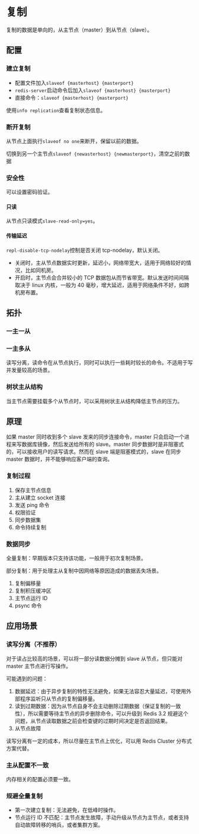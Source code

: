 # 复制

复制的数据是单向的，从主节点（master）到从节点（slave）。

## 配置

### 建立复制

- 配置文件加入`slaveof {masterhost} {masterport}`
- `redis-server`启动命令后加入`slaveof {masterhost} {masterport}`
- 直接命令：`slaveof {masterhost} {masterport}`

使用`info replication`查看复制状态信息。

### 断开复制

从节点上面执行`slaveof no one`来断开，保留以前的数据。

切换到另一个主节点`slaveof {newasterhost} {newmasterport}`，清空之前的数据

### 安全性

可以设置密码验证。

#### 只读

从节点只读模式`slave-read-only=yes`。

#### 传输延迟

`repl-disable-tcp-nodelay`控制是否关闭 tcp-nodelay，默认关闭。

- 关闭时，主从节点数据实时更新，延迟小，网络带宽大，适用于网络较好的情况，比如同机房。
- 开启时，主节点会合并较小的 TCP 数据包从而节省带宽。默认发送时间间隔取决于 linux 内核，一般为 40 毫秒，增大延迟，适用于网络条件不好，如跨机房布置。

## 拓扑

### 一主一从

### 一主多从

读写分离，读命令在从节点执行，同时可以执行一些耗时较长的命令。不适用于写并发量较高的场景。

### 树状主从结构

当主节点需要挂载多个从节点时，可以采用树状主从结构降低主节点的压力。

## 原理

如果 master 同时收到多个 slave 发来的同步连接命令，master 只会启动一个进程来写数据库镜像，然后发送给所有的 slave。master 同步数据时是非阻塞式的，可以接收用户的读写请求。然而在 slave 端是阻塞模式的，slave 在同步 master 数据时，并不能够响应客户端的查询。

### 复制过程

1. 保存主节点信息
2. 主从建立 socket 连接
3. 发送 ping 命令
4. 权限验证
5. 同步数据集
6. 命令持续复制

### 数据同步

全量复制：早期版本只支持该功能，一般用于初次复制场景。

部分复制：用于处理主从复制中因网络等原因造成的数据丢失场景。

1. 复制偏移量
2. 复制积压缓冲区
3. 主节点运行 ID
4. psync 命令

## 应用场景

### 读写分离（不推荐）

对于读占比较高的场景，可以将一部分读数据分摊到 slave 从节点，但只能对 master 主节点进行写操作。

可能遇到的问题：

1. 数据延迟：由于异步复制的特性无法避免，如果无法容忍大量延迟，可使用外部程序监听只从节点的复制偏移量。
2. 读到过期数据：因为从节点自身不会主动删除过期数据（保证复制的一致性），所以需要等待主节点的异步删除命令，可以升级到 Redis 3.2 规避这个问题，从节点读取数据之前会检查键的过期时间决定是否返回结果。
3. 从节点故障

读写分离有一定的成本，所以尽量在主节点上优化，可以用 Redis Cluster 分布式方案代替。

### 主从配置不一致

内存相关的配置必须要一致。

### 规避全量复制

- 第一次建立复制：无法避免，在低峰时操作。
- 节点运行 ID 不匹配：主节点发生故障，手动升级从节点为主节点，或者支持自动故障转移的哨兵，或者集群方案。

